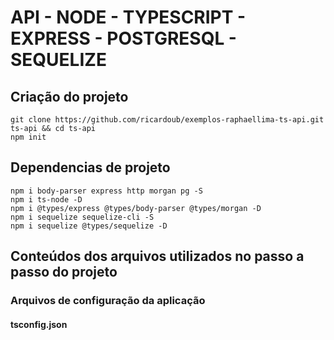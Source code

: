 # API - NODE - TYPESCRIPT - EXPRESS - POSTGRESQL - SEQUELIZE

## Criação do projeto
```
git clone https://github.com/ricardoub/exemplos-raphaellima-ts-api.git ts-api && cd ts-api
npm init

```

## Dependencias de projeto
```
npm i body-parser express http morgan pg -S
npm i ts-node -D
npm i @types/express @types/body-parser @types/morgan -D
npm i sequelize sequelize-cli -S
npm i sequelize @types/sequelize -D
```

## Conteúdos dos arquivos utilizados no passo a passo do projeto

### Arquivos de configuração da aplicação
#### tsconfig.json

```

```

